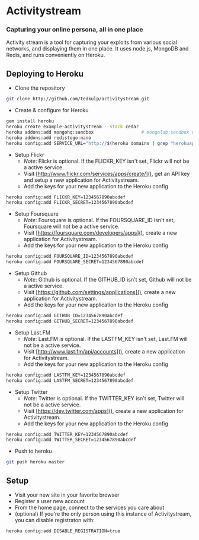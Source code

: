 # Activitystream

### Capturing your online persona, all in one place

Activity stream is a tool for capturing your exploits from various social
networks, and displaying them in one place. It uses node.js, MongoDB and Redis, and
runs conveniently on Heroku.

Deploying to Heroku
-------------------

  * Clone the repository

```bash
git clone http://github.com/tedkulp/activitystream.git
```

  * Create & configure for Heroku

```bash
gem install heroku
heroku create example-activitystream --stack cedar
heroku addons:add mongohq:sandbox                  # mongolab:sandbox works too
heroku addons:add redistogo:nano
heroku config:add SERVICE_URL="http://$(heroku domains | grep "herokuapp.com")"
```

  * Setup Flickr
    * *Note*: Flickr is optional. If the FLICKR_KEY isn't set, Flickr will not
      be a active service.
    * Visit [http://www.flickr.com/services/apps/create/](), get an API key and
      setup a new application for Activitystream.
    * Add the keys for your new application to the Heroku config

```bash
heroku config:add FLICKR_KEY=1234567890abcdef
heroku config:add FLICKR_SECRET=1234567890abcdef
```

  * Setup Foursquare
    * *Note*: Foursquare is optional. If the FOURSQUARE_ID isn't set,
      Foursquare will not be a active service.
    * Visit [https://foursquare.com/developers/apps](), create a new
      application for Activitystream.
    * Add the keys for your new application to the Heroku config

```bash
heroku config:add FOURSQUARE_ID=1234567890abcdef
heroku config:add FOURSQUARE_SECRET=1234567890abcdef
```

  * Setup Github
    * *Note*: Github is optional. If the GITHUB_ID isn't set,
      Github will not be a active service.
    * Visit [https://github.com/settings/applications](), create a new
      application for Activitystream.
    * Add the keys for your new application to the Heroku config

```bash
heroku config:add GITHUB_ID=1234567890abcdef
heroku config:add GITHUB_SECRET=1234567890abcdef
```

  * Setup Last.FM
    * *Note*: Last.FM is optional. If the LASTFM_KEY isn't set,
      Last.FM will not be a active service.
    * Visit [http://www.last.fm/api/accounts](), create a new
      application for Activitystream.
    * Add the keys for your new application to the Heroku config

```bash
heroku config:add LASTFM_KEY=1234567890abcdef
heroku config:add LASTFM_SECRET=1234567890abcdef
```

  * Setup Twitter
    * *Note*: Twitter is optional. If the TWITTER_KEY isn't set,
      Twitter will not be a active service.
    * Visit [https://dev.twitter.com/apps](), create a new
      application for Activitystream.
    * Add the keys for your new application to the Heroku config

```bash
heroku config:add TWITTER_KEY=1234567890abcdef
heroku config:add TWITTER_SECRET=1234567890abcdef
```

  * Push to heroku

```bash
git push heroku master
```

Setup
-----

  * Visit your new site in your favorite browser
  * Register a user new account
  * From the home page, connect to the services you care about
  * (optional) If you're the only person using this instance of
    Activitystream, you can disable registraton with:

```bash
heroku config:add DISABLE_REGISTRATION=true
```

